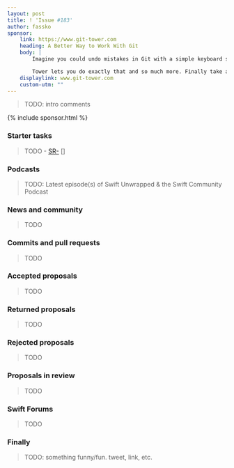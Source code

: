 ```yaml
---
layout: post
title: ! 'Issue #183'
author: fassko
sponsor:
    link: https://www.git-tower.com
    heading: A Better Way to Work With Git
    body: |
        Imagine you could undo mistakes in Git with a simple keyboard shortcut, use Interactive Rebase via drag and drop or clone a repository from GitHub with a single click.

        Tower lets you do exactly that and so much more. Finally take advantage of Git’s powerful feature set - in a beautiful GUI that will make you more productive every single day. Try it free for 30 days.
    displaylink: www.git-tower.com
    custom-utm: ""
---
```


> TODO: intro comments

<!--excerpt-->

{% include sponsor.html %}

### Starter tasks

> TODO - [SR-](https://bugs.swift.org/browse/SR-) [] 

### Podcasts

> TODO: Latest episode(s) of Swift Unwrapped & the Swift Community Podcast

### News and community

> TODO

### Commits and pull requests

> TODO

### Accepted proposals

> TODO

### Returned proposals

> TODO

### Rejected proposals

> TODO

### Proposals in review

> TODO

### Swift Forums

> TODO

### Finally

> TODO: something funny/fun. tweet, link, etc.

